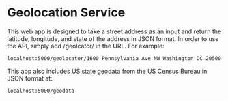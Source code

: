 # Geolocation Service

This web app is designed to take a street address as an input and return the latitude, longitude, and state of the address in JSON format. In order to use the API, simply add /geolcator/<street address> in the URL. For example:
  
`
localhost:5000/geolocator/1600 Pennsylvania Ave NW Washington DC 20500
`

This app also includes US state geodata from the US Census Bureau in JSON format at:

`
localhost:5000/geodata
`
